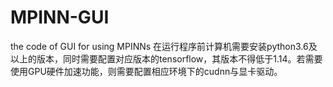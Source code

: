 # MPINN-GUI
the code of GUI for using MPINNs
在运行程序前计算机需要安装python3.6及以上的版本，同时需要配置对应版本的tensorflow，其版本不得低于1.14。若需要使用GPU硬件加速功能，则需要配置相应环境下的cudnn与显卡驱动。
